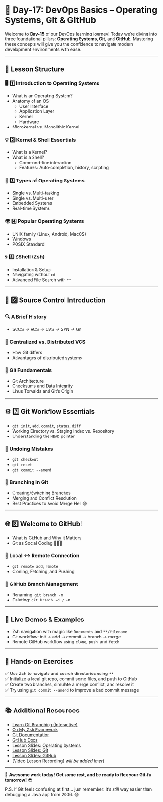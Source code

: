 # **📘 Day-17: DevOps Basics – Operating Systems, Git & GitHub**

Welcome to **Day-15** of our DevOps learning journey! Today we’re diving into three foundational pillars: **Operating Systems**, **Git**, and **GitHub**. Mastering these concepts will give you the confidence to navigate modern development environments with ease.

---

## **📌 Lesson Structure**

### **🖥️ 1️⃣ Introduction to Operating Systems**
- What is an Operating System?
- Anatomy of an OS: 
  - User Interface
  - Application Layer
  - Kernel
  - Hardware
- Microkernel vs. Monolithic Kernel

### **💡 2️⃣ Kernel & Shell Essentials**
- What is a Kernel?
- What is a Shell?
  - Command-line interaction
  - Features: Auto-completion, history, scripting

### **🔧 3️⃣ Types of Operating Systems**
- Single vs. Multi-tasking
- Single vs. Multi-user
- Embedded Systems
- Real-time Systems

### **🌍 4️⃣ Popular Operating Systems**
- UNIX family (Linux, Android, MacOS)
- Windows
- POSIX Standard

### **🌀 5️⃣ ZShell (Zsh)**
- Installation & Setup
- Navigating without `cd`
- Advanced File Search with `**`

---

## **📂 6️⃣ Source Control Introduction**
### **🔍 A Brief History**
- SCCS → RCS → CVS → SVN → Git

### **🔄 Centralized vs. Distributed VCS**
- How Git differs
- Advantages of distributed systems

### **🌳 Git Fundamentals**
- Git Architecture
- Checksums and Data Integrity
- Linus Torvalds and Git’s Origin

---

## **⚙️ 7️⃣ Git Workflow Essentials**
- `git init`, `add`, `commit`, `status`, `diff`
- Working Directory vs. Staging Index vs. Repository
- Understanding the `HEAD` pointer

### **🔁 Undoing Mistakes**
- `git checkout`
- `git reset`
- `git commit --amend`

### **🌿 Branching in Git**
- Creating/Switching Branches
- Merging and Conflict Resolution
- Best Practices to Avoid Merge Hell 😅

---

## **🌐 8️⃣ Welcome to GitHub!**
- What is GitHub and Why it Matters
- Git as Social Coding 🧑‍🤝‍🧑

### **🔗 Local ↔ Remote Connection**
- `git remote add`, `remote`
- Cloning, Fetching, and Pushing

### **🔧 GitHub Branch Management**
- Renaming: `git branch -m`
- Deleting: `git branch -d / -D`

---

## **📜 Live Demos & Examples**
- Zsh navigation with magic like `Documents` and `**/filename`
- Git workflow: init → add → commit → branch → merge
- Remote GitHub workflow using `clone`, `push`, and `fetch`

---

## **🎯 Hands-on Exercises**
✅ Use Zsh to navigate and search directories using `**`  
✅ Initialize a local git repo, commit some files, and push to GitHub  
✅ Create two branches, simulate a merge conflict, and resolve it  
✅ Try using `git commit --amend` to improve a bad commit message  

---

## **📚 Additional Resources**
- [Learn Git Branching (Interactive)](https://learngitbranching.js.org/)
- [Oh My Zsh Framework](https://ohmyz.sh/)
- [Git Documentation](https://git-scm.com/doc)
- [GitHub Docs](https://docs.github.com/)
- [Lesson Slides: Operating Systems](#)
- [Lesson Slides: Git](#)
- [Lesson Slides: GitHub](#)
- [Video Lesson Recording](_will be added later_)

---

🚀 **Awesome work today! Get some rest, and be ready to flex your Git-fu tomorrow!** 😎

P.S. If Git feels confusing at first… just remember: it’s *still* way easier than debugging a Java app from 2006. 😅

